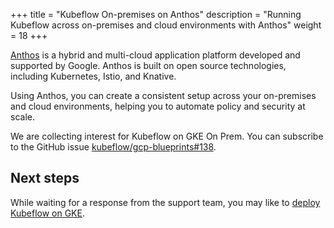 +++
title = "Kubeflow On-premises on Anthos"
description = "Running Kubeflow across on-premises and cloud environments with Anthos"
weight = 18
+++

[Anthos](https://cloud.google.com/anthos) is a hybrid and multi-cloud 
application platform developed and supported by Google. Anthos is built on
open source technologies, including Kubernetes, Istio, and Knative.

Using Anthos, you can create a consistent setup across your on-premises and 
cloud environments, helping you to automate policy and security at scale.

We are collecting interest for Kubeflow on GKE On Prem. You can subscribe
to the GitHub issue [kubeflow/gcp-blueprints#138](https://github.com/kubeflow/gcp-blueprints/issues/138).

## Next steps

While waiting for a response from the support team, you may like to [deploy
Kubeflow on GKE](/docs/gke/deploy/).
